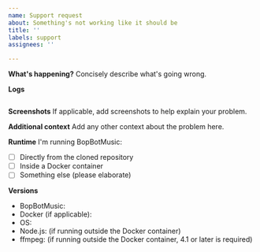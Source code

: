 ```yaml
---
name: Support request
about: Something's not working like it should be
title: ''
labels: support
assignees: ''

---
```


**What's happening?**
Concisely describe what's going wrong.

**Logs**

<!-- Paste any logs here (between the backticks). -->
<!-- You can get extended logs by setting the environment variable DEBUG to *. -->
<!-- For example, DEBUG=* yarn start if you're running directly from the cloned repository. -->
```

```

**Screenshots**
If applicable, add screenshots to help explain your problem.

**Additional context**
Add any other context about the problem here.

**Runtime**
I'm running BopBotMusic:
- [ ] Directly from the cloned repository
- [ ] Inside a Docker container
- [ ] Something else (please elaborate)

**Versions**
- BopBotMusic:
- Docker (if applicable):
- OS:
- Node.js: (if running outside the Docker container)
- ffmpeg: (if running outside the Docker container, 4.1 or later is required)
